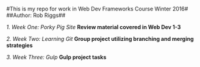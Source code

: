 #This is my repo for work in Web Dev Frameworks Course Winter 2016#
##Author: Rob Riggs##

*1. Week One: Porky Pig Site*
**Review material covered in Web Dev 1-3**

*2. Week Two: Learning Git*
**Group project utilizing branching and merging strategies**

*3. Week Three: Gulp*
**Gulp project tasks**
